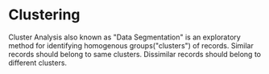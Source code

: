 # Clustering
Cluster Analysis also known as "Data Segmentation" is an exploratory method for identifying homogenous groups("clusters") of records. Similar records should belong to same clusters. Dissimilar records should belong to different clusters.
